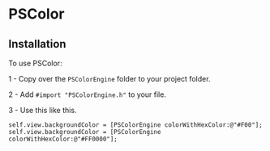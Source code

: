 PSColor
=======
## Installation

To use PSColor:

1 - Copy over the `PSColorEngine` folder to your project folder.

2 - Add `#import "PSColorEngine.h"` to your file.

3 - Use this like this.

    self.view.backgroundColor = [PSColorEngine colorWithHexColor:@"#F00"];
    self.view.backgroundColor = [PSColorEngine colorWithHexColor:@"#FF0000"];
